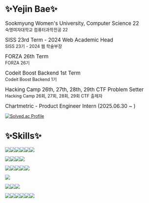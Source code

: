 # ✨Yejin Bae✨

<p>
  <span style="font-size:1.2em;">Sookmyung Women's University, Computer Science 22</span>
  <br/>
  숙명여자대학교 컴퓨터과학전공 22
</p>

<p>
  <span style="font-size:1.2em;">SISS 23rd Term - 2024 Web Academic Head</span>
  <br/>
  SISS 23기 - 2024 웹 학술부장
</p>

<p>
  <span style="font-size:1.2em;">FORZA 26th Term</span>
  <br/>
  FORZA 26기
</p>

<p>
  <span style="font-size:1.2em;">Codeit Boost Backend 1st Term</span>
  <br/>
  Codeit Boost Backend 1기
</p>

<p>
  <span style="font-size:1.2em;">Hacking Camp 26th, 27th, 28th, 29th CTF Problem Setter</span>
  <br/>
  Hacking Camp 26회, 27회, 28회, 29회 CTF 출제자
</p>

<p>
  <span style="font-size:1.2em;">Chartmetric - Product Engineer Intern (2025.06.30 ~ )</span>
  <br/>
  
</p>

[![Solved.ac Profile](http://mazassumnida.wtf/api/v2/generate_badge?boj=renne1017)](https://solved.ac/renne1017/)

# ✨Skills✨
<!-- Programming Languages -->
<img src="https://img.shields.io/badge/C-A8B9CC?style=for-the-badge&logo=C&logoColor=white"/><img src="https://img.shields.io/badge/C++-00599C?style=for-the-badge&logo=c%2B%2B&logoColor=white"/><img src="https://img.shields.io/badge/Java-ED8B00?style=for-the-badge&logo=openjdk&logoColor=white"/><img src="https://img.shields.io/badge/JavaScript-F7DF1E?style=for-the-badge&logo=JavaScript&logoColor=white"/><img src="https://img.shields.io/badge/Python-3776AB?style=for-the-badge&logo=Python&logoColor=white"/><img src="https://img.shields.io/badge/Assembly_x86--64-black?style=for-the-badge"/>


<!-- Frontend -->
<img src="https://img.shields.io/badge/HTML5-E34F26?style=for-the-badge&logo=HTML5&logoColor=white"/><img src="https://img.shields.io/badge/CSS-1572B6?style=for-the-badge&logo=CSS3&logoColor=white"/><img src="https://img.shields.io/badge/React-61DAFB?style=for-the-badge&logo=React&logoColor=white"/><img src="https://img.shields.io/badge/Figma-F24E1E?style=for-the-badge&logo=Figma&logoColor=white"/>

<!-- Backend -->
<img src="https://img.shields.io/badge/Node.js-339933?style=for-the-badge&logo=Node.js&logoColor=white"/><img src="https://img.shields.io/badge/express-000000?style=for-the-badge&logo=express&logoColor=white"/><img src="https://img.shields.io/badge/Selenium-43B02A?style=for-the-badge&logo=Selenium&logoColor=white"><img src="https://img.shields.io/badge/Flask-000000?style=for-the-badge&logo=Flask&logoColor=white"/><img src="https://img.shields.io/badge/PHP-777BB4?style=for-the-badge&logo=php&logoColor=white"/>

<!--Mobile-->
<img src="https://img.shields.io/badge/Android_Studio-3DDC84?style=for-the-badge&logo=Android%20Studio&logoColor=white"/>

<!-- Databases -->
<img src="https://img.shields.io/badge/MariaDB-003545?style=for-the-badge&logo=MariaDB&logoColor=white"/><img src="https://img.shields.io/badge/MongoDB-47A248?style=for-the-badge&logo=MongoDB&logoColor=white"/><img src="https://img.shields.io/badge/Cloudinary-3448C5?style=for-the-badge&logo=Cloudinary&logoColor=white"/>

<!-- Tools & Platforms -->
<img src="https://img.shields.io/badge/Docker-2496ED?style=for-the-badge&logo=Docker&logoColor=white"/><img src="https://img.shields.io/badge/linux-FCC624?style=for-the-badge&logo=linux&logoColor=white"/><img src="https://img.shields.io/badge/GitHub-181717?style=for-the-badge&logo=GitHub&logoColor=white"/><img src="https://img.shields.io/badge/Render-000000?style=for-the-badge&logo=Render&logoColor=white"/><img src="https://img.shields.io/badge/Burp_Suite-FF6633?style=for-the-badge&logo=Burp%20Suite&logoColor=white"/><img src="https://img.shields.io/badge/Streamlit-FF4B4B?style=for-the-badge&logo=Streamlit&logoColor=white"/>
